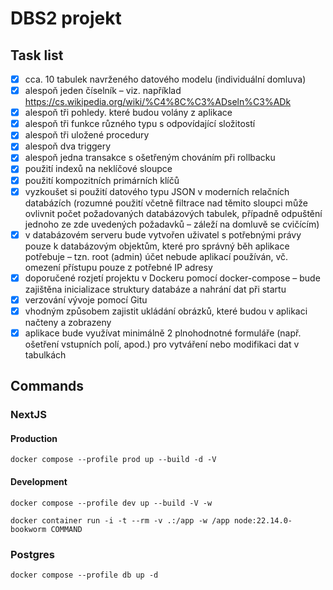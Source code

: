 # DBS2 projekt

## Task list

- [x] cca. 10 tabulek navrženého datového modelu (individuální domluva)
- [x] alespoň jeden číselník – viz. například https://cs.wikipedia.org/wiki/%C4%8C%C3%ADseln%C3%ADk
- [x] alespoň tři pohledy. které budou volány z aplikace
- [x] alespoň tři funkce různého typu s odpovídající složitostí
- [x] alespoň tři uložené procedury
- [x] alespoň dva triggery
- [x] alespoň jedna transakce s ošetřeným chováním při rollbacku
- [x] použití indexů na neklíčové sloupce
- [x] použití kompozitních primárních klíčů
- [x] vyzkoušet si použití datového typu JSON v moderních relačních databázích (rozumné použití včetně filtrace nad těmito sloupci může ovlivnit počet požadovaných databázových tabulek, případně odpuštění jednoho ze zde uvedených požadavků – záleží na domluvě se cvičícím)
- [x] v databázovém serveru bude vytvořen uživatel s potřebnými právy pouze k databázovým objektům, které pro správný běh aplikace potřebuje – tzn. root (admin) účet nebude aplikací používán, vč. omezení přístupu pouze z potřebné IP adresy
- [x] doporučené rozjetí projektu v Dockeru pomocí docker-compose – bude zajištěna inicializace struktury databáze a nahrání dat při startu
- [x] verzování vývoje pomocí Gitu
- [x] vhodným způsobem zajistit ukládání obrázků, které budou v aplikaci načteny a zobrazeny
- [x] aplikace bude využívat minimálně 2 plnohodnotné formuláře (např. ošetření vstupních polí, apod.) pro vytváření nebo modifikaci dat v tabulkách

## Commands

### NextJS

#### Production

```
docker compose --profile prod up --build -d -V
```

#### Development

```
docker compose --profile dev up --build -V -w
```

```
docker container run -i -t --rm -v .:/app -w /app node:22.14.0-bookworm COMMAND
```

### Postgres

```
docker compose --profile db up -d
```

